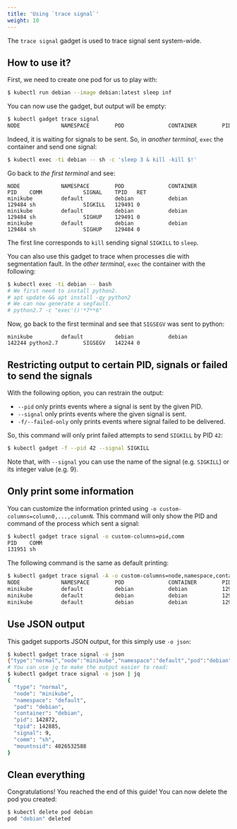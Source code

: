 ```yaml
---
title: 'Using `trace signal`'
weight: 10
---
```


The `trace signal` gadget is used to trace signal sent system-wide.

## How to use it?

First, we need to create one pod for us to play with:

```bash
$ kubectl run debian --image debian:latest sleep inf
```

You can now use the gadget, but output will be empty:

```bash
$ kubectl gadget trace signal
NODE             NAMESPACE        POD              CONTAINER        PID    COMM             SIGNAL    TPID   RET
```

Indeed, it is waiting for signals to be sent.
So, in *another terminal*, `exec` the container and send one signal:

```bash
$ kubectl exec -ti debian -- sh -c 'sleep 3 & kill -kill $!'
```

Go back to *the first terminal* and see:

```
NODE             NAMESPACE        POD              CONTAINER        PID    COMM             SIGNAL    TPID   RET
minikube         default          debian           debian           129484 sh               SIGKILL   129491 0
minikube         default          debian           debian           129484 sh               SIGHUP    129491 0
minikube         default          debian           debian           129484 sh               SIGHUP    129484 0
```

The first line corresponds to `kill` sending signal `SIGKILL` to `sleep`.

You can also use this gadget to trace when processes die with segmentation fault.
In the *other terminal*, `exec` the container with the following:

```bash
$ kubectl exec -ti debian -- bash
# We first need to install python2.
# apt update && apt install -qy python2
# We can now generate a segfault.
# python2.7 -c "exec'()'*7**6"
```

Now, go back to the first terminal and see that `SIGSEGV` was sent to python:

```
minikube         default          debian           debian           142244 python2.7        SIGSEGV   142244 0
```

## Restricting output to certain PID, signals or failed to send the signals

With the following option, you can restrain the output:

* `--pid` only prints events where a signal is sent by the given PID.
* `--signal` only prints events where the given signal is sent.
* `-f/--failed-only` only prints events where signal failed to be delivered.

So, this command will only print failed attempts to send `SIGKILL` by PID `42`:

```bash
$ kubectl gadget -f --pid 42 --signal SIGKILL
```

Note that, with `--signal` you can use the name of the signal (e.g. `SIGKILL`) or its integer value (e.g. 9).

## Only print some information

You can customize the information printed using `-o custom-columns=column0,...,columnN`.
This command will only show the PID and command of the process which sent a signal:

```bash
$ kubectl gadget trace signal -o custom-columns=pid,comm
PID    COMM
131951 sh
```

The following command is the same as default printing:

```bash
$ kubectl gadget trace signal -A -o custom-columns=node,namespace,container,pod,pid,comm,signal,tpid,ret
NODE             NAMESPACE        POD              CONTAINER        PID    COMM             SIGNAL    TPID   RET
minikube         default          debian           debian           129484 sh               SIGKILL   129491 0
minikube         default          debian           debian           129484 sh               SIGHUP    129491 0
minikube         default          debian           debian           129484 sh               SIGHUP    129484 0
```

## Use JSON output

This gadget supports JSON output, for this simply use `-o json`:

```bash
$ kubectl gadget trace signal -o json
{"type":"normal","node":"minikube","namespace":"default","pod":"debian","container":"debian","pid":142872,"tpid":142885,"signal":9,"comm":"sh","mountnsid":4026532588}
# You can use jq to make the output easier to read:
$ kubectl gadget trace signal -o json | jq
{
  "type": "normal",
  "node": "minikube",
  "namespace": "default",
  "pod": "debian",
  "container": "debian",
  "pid": 142872,
  "tpid": 142885,
  "signal": 9,
  "comm": "sh",
  "mountnsid": 4026532588
}
```

## Clean everything

Congratulations! You reached the end of this guide!
You can now delete the pod you created:

```bash
$ kubectl delete pod debian
pod "debian" deleted
```
